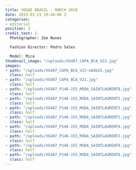 ```yaml
---
title: VOGUE BRASIL - MARCH 2019
date: 2019-03-21 19:44:00 Z
categories:
- editorial
position: 3
credit_text: |-
  Photographer: Zee Nunes

  Fashion Director: Pedro Sales

  Model: Mica
thumbnail_image: "/uploads/VG487_CAPA_BCA_V22.jpg"
images:
- path: "/uploads/VG487_CAPA_BCA_V22-e8db25.jpg"
  class: half
- path: "/uploads/VG487_CAPA_BCA_V21.jpg"
  class: half
- path: "/uploads/VG487_P146-155_MODA_SAINTLAURENT8.jpg"
  class: half
- path: "/uploads/VG487_P146-155_MODA_SAINTLAURENT5.jpg"
  class: half
- path: "/uploads/VG487_P146-155_MODA_SAINTLAURENT3.jpg"
  class: half
- path: "/uploads/VG487_P146-155_MODA_SAINTLAURENT1.jpg"
  class: half
- path: "/uploads/VG487_P146-155_MODA_SAINTLAURENT4.jpg"
  class: half
- path: "/uploads/VG487_P146-155_MODA_SAINTLAURENT2.jpg"
  class: half
- path: "/uploads/VG487_P146-155_MODA_SAINTLAURENT9.jpg"
  class: half
- path: "/uploads/VG487_P146-155_MODA_SAINTLAURENT6.jpg"
  class: half
---
```


